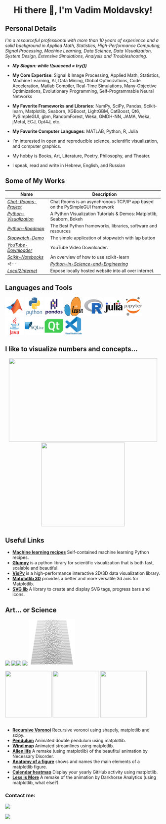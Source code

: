 <!--
**vasja34/vasja34** is a ✨ _special_ ✨ repository because its `README.md` (this file) appears on your GitHub profile.

Here are some ideas to get you started:

- 🔭 I’m currently working on ...
- 🌱 I’m currently learning ...
- 👯 I’m looking to collaborate on ...
- 🤔 I’m looking for help with ...
- 💬 Ask me about ...
- 📫 How to reach me: ...
- 😄 Pronouns: ...
- ⚡ Fun fact: ...
-->

<h1 align="center">Hi there 👋, I'm Vadim Moldavsky!</h1>

## Personal Details


*I'm a resourceful professional with more than 10 years of experience and a solid background in Applied Math, Statistics, High-Performance Computing, Signal Processing, Machine Learning, Data Science, Data Visualization, System Design, Extensive Simulations, Analysis and Troubleshooting.*

- ***My Slogan: while !(succeed = try())***

- **My Core Expertise**: Signal & Image Processing, Applied Math, Statistics, Machine Learning, AI, Data Mining, Global Optimizations, Code Acceleration, Matlab Compiler, Real-Time Simulations, 
Many-Objective Optimizations, Evolutionary Programming, Self-Programmable Neural Networks

- **My Favorite Frameworks and Libraries**: NumPy, SciPy, Pandas, Scikit-learn, Matplotlib, Seaborn, XGBoost, LightGBM, CatBoost, Qt6, PySimpleGUI, gbm, RandomForest, Weka, GMDH-NN, JAMA, Weka, jMetal, ECJ, Opt4J, etc.

- **My Favorite Computer Languages**: MATLAB, Python, R, Julia 

- I’m interested in open and reproducible science, scientific visualization, and computer graphics.

- My hobby is Books, Art, Literature, Poetry, Philosophy, and Theater.

- I speak, read and write in Hebrew, English, and Russian


## Some of My Works

| Name                  | Description                                            |
| ----------------------|------------------------------------------------------- |
| _[Chat-Rooms-Project](https://github.com/vasja34/Chat-Rooms-Project)_          | Chat Rooms is an asynchronous TCP/IP app based on the PySimpleGUI framework           |
| _[Python-Visualization](https://github.com/vasja34/Python-Visualization)_      | A Python Visualization Tutorials & Demos: Matplotlib, Seaborn, Bokeh   |
| _[Python-Roadmap](https://github.com/vasja34/Python-Roadmap)_                  | The Best Python frameworks, libraries, software and resources     |
| _[Stopwatch-Demo](https://github.com/vasja34/Stopwatch-Demo)_                  | The simple application of stopwatch with lap button     |
| _[YouTube-Downloader](https://github.com/vasja34/YouTube-Downloader)_          | YouTube Video Downloader.                                                                 | 
| _[Scikit-Notebooks](https://github.com/vasja34/Scikit-Notebooks)_              | An overview of how to use scikit-learn                       |
<!--| _[Python-in-Science-and-Engineering](https://github.com/vasja34/Python-in-Science-and-Engineering)_                    | A collection of examples of using python in the kinds of scientific and engineering computations                     |
 | _[Local2Internet](https://github.com/KasRoudra/Local2Internet)_                | Expose locally hosted website into all over internet.           |  -->



## Languages and Tools
<div>
  <img src="icons/matlab-original.svg" title="Matlab" alt="Matlab" width="60" height="60"/> 
  <img src="icons/python-original-wordmark.svg" title="Python" alt="Python" width="60" height="60"/> 
  <img src="icons/pandas-original-wordmark.svg" title="Pandas" alt="Pandas" width="60" height="60"/> 
  <img src="icons/Scikit_learn_small.png" title="Scikit_learn" alt="Scikit_learn" width="60" height="60"/> 
  <img src="icons/r-original.svg" title="R" alt="R" width="60" height="60"/> 
  <img src="icons/julia-original-wordmark.svg" title="Julia" alt="Julia" width="60" height="60"/> 
  <img src="icons/jupyter-original-wordmark.svg" title="Jupyter" alt="Jupyter" width="60" height="60"/> 
  <img src="icons/java-original-wordmark.svg" title="Java" alt="Java" width="60" height="60"/> <!--&nbsp;-->
  <img src="icons/sqlite-original-wordmark.svg" title="sqlite" alt="sqlite" width="60" height="60"/> 
  <img src="icons/qt-original.svg" title="Qt6" alt="Qt6" width="60" height="60"/> 
  <img src="icons/vscode-original-wordmark.svg" title="VSCode" alt="VSCode" width="60" height="60"/> 
</div>

## I like to visualize numbers and concepts... 
<div id="header" align="center">
  <img src="https://media.giphy.com/media/ko7twHhomhk8E/giphy.gif" width="480" height="270" frameBorder="0" class="giphy-embed" allowFullScreen>
  <img src="https://media.giphy.com/media/xT9Igzn9iOlDAaNtUA/giphy.gif" width="270" height="270" frameBorder="0" class="giphy-embed" allowFullScreen>
</div>

## Useful Links

- **[Machine learning recipes](https://github.com/rougier/ML-Recipes)** Self-contained machine learning Python recipes. 
- **[Glumpy](https://glumpy.github.io/gallery.html)** is a python library for scientific visualization that is both fast, scalable and beautiful. 
- **[VisPy](https://github.com/vispy/vispy)** is a high-performance interactive 2D/3D data visualization library. 
- **[Matplotlib 3D](https://github.com/rougier/matplotlib-3d)**  provides a better and more versatile 3d axis for Matplotlib. 
- **[SVG lib](https://github.com/rougier/svg-lib)** A library to create and display SVG tags, progress bars and icons. 

## Art... or Science

<img src="https://raw.githubusercontent.com/rougier/recursive-voronoi/master/recursive-voronoi.png" width="150px"> <img src="https://raw.githubusercontent.com/rougier/windmap/master/windmap.gif" width="150px"><img src="https://raw.githubusercontent.com/rougier/alien-life/master/alien-life.gif" width="150px"> <img src="https://raw.githubusercontent.com/rougier/pendulum/master/pendulum.gif" width="150px"> <img src="https://raw.githubusercontent.com/rougier/unknown-pleasures/master/unknown-pleasures.gif" width="150px">

<img src="https://media.giphy.com/media/3oz8xxXI5nS5sCYjXG/giphy.gif" width="150px" height="150px" > <img src="https://media.giphy.com/media/xTiTngSz6NXoUdNfVK/giphy.gif" width="150px" height="150px" > <img src="https://media.giphy.com/media/3ohhwHUaQuczKTVuog/giphy.gif" width="150px" height="150px" > 

<!--
<img src="https://media.giphy.com/media/2FMZ918Q5JX8Y/giphy.gif" width="150px" height="150px" > <img src="icons/Data-Visualizations-using-Python-and-Seaborn.jpg" width="300px" height="150" >
<<img src="https://media.giphy.com/media/3oKIPyahvBic9s10uA/giphy-downsized-large.gif" width="150px" height="150px">
<img src="https://media.giphy.com/media/1zkMcZpLsOub1sBkqv/giphy.gif" width="150px" height="150px" >
<img src="https://media.giphy.com/media/2bVYAlQiD7TPwDg1Yb/giphy.gif" width="150px" height="150px" >
-->

## 
- **[Recursive Voronoi](https://github.com/rougier/recursive-voronoi)** Recursive voronoi using shapely, matplotlib and scipy.
- **[Pendulum](https://github.com/rougier/pendulum)** Animated double pendulum using matplotlib.
- **[Wind map](https://github.com/rougier/windmap)** Animated streamlines using matplotlib.
- **[Alien life](https://github.com/rougier/alien-life)** A remake (using matplotlib) of the beaufitul animation by Necessary Disorder.
- **[Anatomy of a figure](https://github.com/rougier/figure-anatomy)** shows and names the main elements of a matplotlib figure.
- **[Calendar heatmap](https://github.com/rougier/calendar-heatmap)** Display your yearly GitHub activity using matplotlib.
- **[Less is More](https://github.com/rougier/less-is-more)** A remake of the animation by Darkhorse Analytics (using matplotlib, what else?).


### Contact me:

<a href="https://github.com/vasja34" target="_blank"><img src="https://img.shields.io/badge/Github-Vasja34-green?style=for-the-badge&logo=github"></a>

<a href="mailto:vasja34@gmail.com" target="_blank"><img src="https://img.shields.io/badge/Email-vasja34@gmail.com-teal?style=for-the-badge&logo=gmail"></a>

